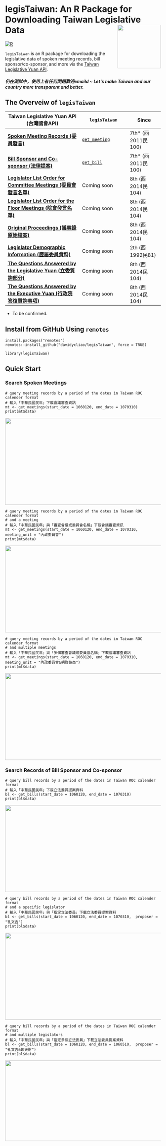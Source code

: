 # legisTaiwan: An R Package for Downloading Taiwan Legislative Data <img src="https://raw.githack.com/davidycliao/figures/master/hexsticker_tw.png" width="140" align="right" /> <br /> 

[![R](https://github.com/davidycliao/legisTaiwan/actions/workflows/r.yml/badge.svg)](https://github.com/davidycliao/legisTaiwan/actions/workflows/r.yml)

`legisTaiwan` is an R package for downloading the legislative data of spoken meeting records, bill sponsor/co-sponsor, and more via the [Taiwan Legislative Yuan API](https://www.ly.gov.tw/Home/Index.aspx). 







##### 仍在測試中，使用上有任何問題歡迎emaild ~ Let's make Taiwan and our country more transparent and better. 


## The Overveiw of `legisTaiwan`


| Taiwan Legislative Yuan API (台灣國會API)  <img width=400/>                                                     | `legisTaiwan` <img width=250/> |     Since <img width=250/>  |
| --------------------------------------------------------------------------------------------------------------- | ------------------------------ | --------------------------- |
|[**Spoken Meeting Records (委員發言)**](https://www.ly.gov.tw/Pages/List.aspx?nodeid=154)                        | [`get_meeting`]()              |  7th* (西2011民100)         |
|[**Bill Sponsor and Co-sponsor (法律提案)**](https://www.ly.gov.tw/Pages/List.aspx?nodeid=154)                   | [`get_bill`]()                 |  7th* (西2011民100)         |
|[**Legislator List Order for Committee Meetings (委員會發言名單)**](https://data.ly.gov.tw/getds.action?id=223)   | Coming soon                    |  8th  (西2014民104)         |
|[**Legislator List Order for the Floor Meetings (院會發言名單)**](https://data.ly.gov.tw/getds.action?id=221)     | Coming soon                    |  8th  (西2014民104)         |
|[**Original Proceedings  (議事錄原始檔案)**](https://data.ly.gov.tw/getds.action?id=45)                           | Coming soon                    |  8th  (西2014民104)         |
|[**Legislator Demographic Information (歷屆委員資料)**](https://data.ly.gov.tw/getds.action?id=16)                | Coming soon                    |  2th  (西1992民81)          |
|[**The Questions Answered by the Legislative Yuan (立委質詢部分)**](https://data.ly.gov.tw/getds.action?id=6)     | Coming soon                    |  8th  (西2014民104)         |
|[**The Questions Answered by the Executive Yuan (行政院答復質詢事項)**](https://data.ly.gov.tw/getds.action?id=1) | Coming soon                    |  8th  (西2014民104)         |

* To be confirmed. 

## Install from GitHub Using `remotes`

```
install.packages("remotes")
remotes::install_github("davidycliao/legisTaiwan", force = TRUE)
```
```
library(legisTaiwan)
```

## Quick Start

### Search Spoken Meetings

```
# query meeting records by a period of the dates in Taiwan ROC calender format
# 輸入「中華民國民年」下載會議審查資訊
mt <- get_meetings(start_date = 1060120, end_date = 1070310)
print(mt$data)
```
<p align="center">
  <img width="950" height="280" src="https://raw.githack.com/davidycliao/figures/master/1.png" >
</p>

```
# query meeting records by a period of the dates in Taiwan ROC calender format 
# and a meeting
# 輸入「中華民國民年」與「審查會議或委員會名稱」下載會議審查資訊
mt <- get_meetings(start_date = 1060120, end_date = 1070310, meeting_unit = "內政委員會")
print(mt$data)
```
<p align="center">
  <img width="950" height="280" src="https://raw.githack.com/davidycliao/figures/master/2.png" >
</p>

```
# query meeting records by a period of the dates in Taiwan ROC calender format 
# and multiple meetings
# 輸入「中華民國民年」與「多個審查會議或委員會名稱」下載會議審查資訊
mt <- get_meetings(start_date = 1060120, end_date = 1070310, meeting_unit = "內政委員會&朝野協商")
print(mt$data)
```
<p align="center">
  <img width="950" height="280" src="https://raw.githack.com/davidycliao/figures/master/3.png" >
</p>

### Search Records of Bill Sponsor and Co-sponsor

```
# query bill records by a period of the dates in Taiwan ROC calender format
# 輸入「中華民國民年」下載立法委員提案資料
bl <- get_bills(start_date = 1060120, end_date = 1070310)
print(bl$data)
```
<p align="center">
  <img width="950" height="280" src="https://raw.githack.com/davidycliao/figures/master/4.png" >
</p>

```
# query bill records by a period of the dates in Taiwan ROC calender format 
# and a specific legislator 
# 輸入「中華民國民年」與「指定立法委員」下載立法委員提案資料
bl <- get_bills(start_date = 1060120, end_date = 1070310,  proposer = "孔文吉")
print(bl$data)
```
<p align="center">
  <img width="950" height="280" src="https://raw.githack.com/davidycliao/figures/master/5.png" >
</p>

```
# query bill records by a period of the dates in Taiwan ROC calender format 
# and multiple legislators 
# 輸入「中華民國民年」與「指定多個立法委員」下載立法委員提案資料
bl <- get_bills(start_date = 1060120, end_date = 1060510,  proposer = "孔文吉&鄭天財")
print(bl$data)
```
<p align="center">
  <img width="950" height="260" src="https://raw.githack.com/davidycliao/figures/master/6.png" >
</p>


